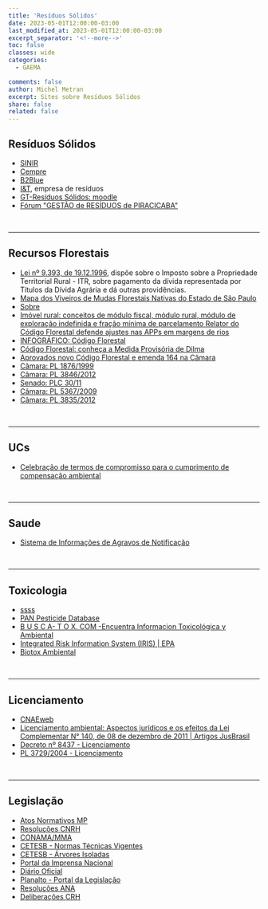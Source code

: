 ```yaml
---
title: 'Resíduos Sólidos'
date: 2023-05-01T12:00:00-03:00
last_modified_at: 2023-05-01T12:00:00-03:00
excerpt_separator: '<!--more-->'
toc: false
classes: wide
categories:
  - GAEMA

comments: false
author: Michel Metran
excerpt: Sites sobre Resíduos Sólidos
share: false
related: false
---
```


## Resíduos Sólidos

- [SINIR](https://www.sinir.gov.br/)
- [Cempre](https://cempre.org.br/)
- [B2Blue](https://www.b2blue.com)
- [I&T](https://ietsp.com.br), empresa de resíduos
- [GT-Resíduos Sólidos: moodle](https://esmpsp.nucleoead.net/moodle4/)
- [Fórum "GESTÃO de RESÍDUOS de PIRACICABA"](https://forumresiduospira.wordpress.com/)

<br>

---

## Recursos Florestais

- [Lei nº 9.393, de 19.12.1996](http://www.planalto.gov.br/ccivil_03/LEIS/L9393.htm), dispõe sobre o Imposto sobre a Propriedade Territorial Rural - ITR, sobre pagamento da dívida representada por Títulos da Dívida Agrária e dá outras providências.
- [Mapa dos Viveiros de Mudas Florestais Nativas do Estado de São Paulo](https://www.google.com/maps/d/u/0/viewer?mid=1vGBCrllIKGmUYfk3gUImdUMGqj8)
- [Sobre](https://sobrestauracao.org/)
- [Imóvel rural: conceitos de módulo fiscal, módulo rural, módulo de exploração indefinida e fração mínima de parcelamento ](http://eduardoaugusto-irib.blogspot.com/2010/06/imovel-rural-conceitos-de-modulo-fiscal.html)
  [Relator do Código Florestal defende ajustes nas APPs em margens de rios](https://www.camara.leg.br/noticias/372093-relator-do-codigo-florestal-defende-ajustes-nas-apps-em-margens-de-rios/)
- [INFOGRÁFICO: Código Florestal](https://g1.globo.com/natureza/noticia/2012/05/infografico-codigo-florestal.html)
- [Código Florestal: conheça a Medida Provisória de Dilma](https://www.noticiasagricolas.com.br/noticias/codigo-florestal/106298-codigo-florestal-publicada-medida-provisoria-que-altera-vetos-e-modificacoes.html#.ZFBUSM7MK3A)
- [Aprovados novo Código Florestal e emenda 164 na Câmara](https://www.noticiasagricolas.com.br/noticias/codigo-florestal/89406-brasilia-urgente-aprovado-substitutivo-de-aldo-rebelo-na-camara-dos-deputados.html#.ZFBUbs7MK3A)
- [Câmara: PL 1876/1999](http://www.camara.gov.br/proposicoesWeb/fichadetramitacao?idProposicao=17338)
- [Câmara: PL 3846/2012](http://www.camara.gov.br/proposicoesWeb/fichadetramitacao?idProposicao=544247)
- [Senado: PLC 30/11](http://www.senado.gov.br/atividade/materia/detalhes.asp?p_cod_mate=100475)
- [Câmara: PL 5367/2009](http://www.camara.gov.br/proposicoesWeb/fichadetramitacao?idProposicao=437370)
- [Câmara: PL 3835/2012](http://www.camara.gov.br/proposicoesWeb/fichadetramitacao?idProposicao=543949)

<br>

---

## UCs

- [Celebração de termos de compromisso para o cumprimento de compensação ambiental](https://www.saesadvogados.com.br/2014/11/25/icmbio-publica-nova-norma-para-a-celebracao-de-termos-de-compromisso-para-o-cumprimento-de-compensacao-ambiental/)

<br>

---

## Saude

- [Sistema de Informações de Agravos de Notificação](http://portalweb04.saude.gov.br/sinan_net/default.asp)

<br>

---

## Toxicologia

- [ssss](https://sistemasinter.cetesb.sp.gov.br/produtos/produto_consulta_completa.asp)
- [PAN Pesticide Database](http://www.pesticideinfo.org/)
- [B U S C A- T O X. COM -Encuentra Informacion Toxicológica y Ambiental](http://busca-tox.com/)
- [Integrated Risk Information System (IRIS) | EPA](http://www.epa.gov/IRIS/)
- [Biotox Ambiental](http://www.biotoxambiental.com.br/)

<br>

---

## Licenciamento

- [CNAEweb](http://www.cnae.ibge.gov.br/)
- [Licenciamento ambiental: Aspectos jurídicos e os efeitos da Lei Complementar N° 140, de 08 de dezembro de 2011 | Artigos JusBrasil](http://carollinasalle.jusbrasil.com.br/artigos/122137478/licenciamento-ambiental-aspectos-juridicos-e-os-efeitos-da-lei-complementar-n-140-de-08-de-dezembro-de-2011?utm_campaign=newsletter&utm_medium=email&utm_source=newsletter)
- [Decreto nº 8437 - Licenciamento](http://www.planalto.gov.br/ccivil_03/_Ato2015-2018/2015/Decreto/D8437.htm)
- [PL 3729/2004 - Licenciamento](http://www.camara.gov.br/proposicoesWeb/fichadetramitacao?idProposicao=257161)

<br>

---

## Legislação

- [Atos Normativos MP](http://biblioteca.mp.sp.gov.br/PHL_IMG/ATOS/ATOS%20N_dec.html)
- [Resoluções CNRH](http://www.cnrh.gov.br/index.php?option=com_content&view=article&id=14)
- [CONAMA/MMA](http://www.mma.gov.br/port/conama/legi.cfm)
- [CETESB - Normas Técnicas Vigentes](http://www.cetesb.sp.gov.br/servicos/normas---cetesb/43-normas-tecnicas---cetesb)
- [CETESB - Árvores Isoladas](http://licenciamento.cetesb.sp.gov.br/cetesb/intervencoes_doc_isoladas.asp)
- [Portal da Imprensa Nacional](http://portal.in.gov.br/)
- [Diário Oficial](http://www.mp.sp.gov.br/portal/page/portal/DO_Estado)
- [Planalto - Portal da Legislação](http://www4.planalto.gov.br/legislacao)
- [Resoluções ANA](http://www2.ana.gov.br/Paginas/adm/resolucoes/listaresolucoes.aspx?Paged=TRUE&p_ID=100&View=%7bD2852E7B%2dDDCB%2d4996%2d8AC5%2d8B4F8D416FE9%7d&PageFirstRow=101)
- [Deliberações CRH](https://www.sigrh.sp.gov.br/cgi-bin/sigrh_home_colegiado.exe?colegiado=CRH&TEMA=DELIBERACAO)

